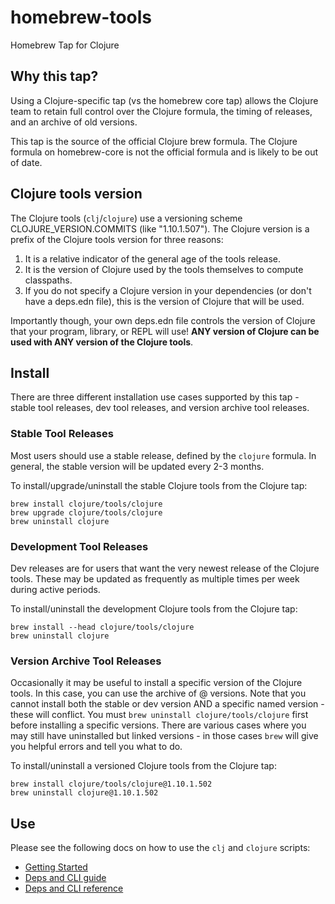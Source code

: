 homebrew-tools
================

Homebrew Tap for Clojure

## Why this tap?

Using a Clojure-specific tap (vs the homebrew core tap) allows the Clojure team to retain full control over the Clojure formula, the timing of releases, and an archive of old versions. 

This tap is the source of the official Clojure brew formula. The Clojure formula on homebrew-core is not the official formula and is likely to be out of date.

## Clojure tools version

The Clojure tools (`clj`/`clojure`) use a versioning scheme CLOJURE_VERSION.COMMITS (like "1.10.1.507"). The Clojure version is a prefix of the Clojure tools version for three reasons:

1. It is a relative indicator of the general age of the tools release.
2. It is the version of Clojure used by the tools themselves to compute classpaths.
3. If you do not specify a Clojure version in your dependencies (or don't have a deps.edn file), this is the version of Clojure that will be used.

Importantly though, your own deps.edn file controls the version of Clojure that your program, library, or REPL will use! **ANY version of Clojure can be used with ANY version of the Clojure tools**.

## Install

There are three different installation use cases supported by this tap - stable tool releases, dev tool releases, and version archive tool releases.

### Stable Tool Releases

Most users should use a stable release, defined by the `clojure` formula. In general, the stable version will be updated every 2-3 months.

To install/upgrade/uninstall the stable Clojure tools from the Clojure tap:

```
brew install clojure/tools/clojure
brew upgrade clojure/tools/clojure
brew uninstall clojure
```

### Development Tool Releases

Dev releases are for users that want the very newest release of the Clojure tools. These may be updated as frequently as multiple times per week during active periods.

To install/uninstall the development Clojure tools from the Clojure tap:

```
brew install --head clojure/tools/clojure
brew uninstall clojure
```

### Version Archive Tool Releases

Occasionally it may be useful to install a specific version of the Clojure tools. In this case, you can use the archive of @ versions. Note that you cannot install both the stable or dev version AND a specific named version - these will conflict. You must `brew uninstall clojure/tools/clojure` first before installing a specific versions. There are various cases where you may still have uninstalled but linked versions - in those cases `brew` will give you helpful errors and tell you what to do.

To install/uninstall a versioned Clojure tools from the Clojure tap:

```
brew install clojure/tools/clojure@1.10.1.502
brew uninstall clojure@1.10.1.502
```

## Use

Please see the following docs on how to use the `clj` and `clojure` scripts:

* [Getting Started](https://clojure.org/guides/getting_started)
* [Deps and CLI guide](https://clojure.org/guides/deps_and_cli)
* [Deps and CLI reference](https://clojure.org/reference/deps_and_cli)

